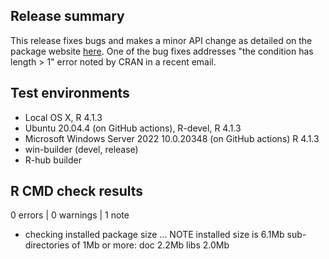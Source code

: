 ## Release summary
This release fixes bugs and makes a minor API change as detailed on the package website [here](https://hesim-dev.github.io/hesim/news/index.html). One of the bug fixes addresses "the condition has length > 1" error noted by CRAN in a recent email.

## Test environments
* Local OS X, R 4.1.3
* Ubuntu 20.04.4 (on GitHub actions), R-devel, R 4.1.3
* Microsoft Windows Server 2022 10.0.20348 (on GitHub actions) R 4.1.3
* win-builder (devel, release)
* R-hub builder

## R CMD check results
0 errors | 0 warnings | 1 note

* checking installed package size ... NOTE
    installed size is  6.1Mb
    sub-directories of 1Mb or more:
      doc    2.2Mb
      libs   2.0Mb
